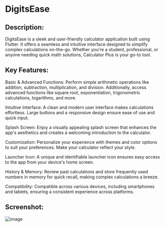 # DigitsEase

## Description:

DigitsEase is a sleek and user-friendly calculator application built using Flutter. It offers a seamless and intuitive interface designed to simplify complex calculations on-the-go. Whether you're a student, professional, or anyone needing quick math solutions, Calculator Plus is your go-to tool.

## Key Features:

Basic & Advanced Functions: Perform simple arithmetic operations like addition, subtraction, multiplication, and division. Additionally, access advanced functions like square root, exponentiation, trigonometric calculations, logarithms, and more.

Intuitive Interface: A clean and modern user interface makes calculations effortless. Large buttons and a responsive design ensure ease of use and quick input.

Splash Screen: Enjoy a visually appealing splash screen that enhances the app's aesthetics and creates a welcoming introduction to the calculator.

Customization: Personalize your experience with themes and color options to suit your preferences. Make your calculator reflect your style.

Launcher Icon: A unique and identifiable launcher icon ensures easy access to the app from your device's home screen.

History & Memory: Review past calculations and store frequently used numbers in memory for quick recall, making complex calculations a breeze.

Compatibility: Compatible across various devices, including smartphones and tablets, ensuring a consistent experience across platforms.

## Screenshot:

![image](https://github.com/saicharan21-dev/calculator_application/assets/75615707/b2058a2b-0aee-4d34-8bc2-9b91b0a8ebae)

